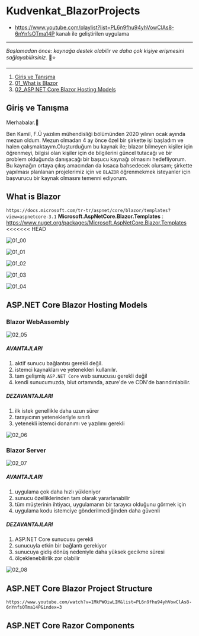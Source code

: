 # Kudvenkat_BlazorProjects

- https://www.youtube.com/playlist?list=PL6n9fhu94yhVowClAs8-6nYnfsOTma14P kanalı ile geliştirilen uygulama

---

*Başlamadan önce: kaynağa destek olabilir ve daha çok kişiye erişmesini sağlayabilirsiniz.* 🎉⭐

---

1. [Giriş ve Tanışma](#giriş-ve-tanışma)
2. [01_What is Blazor](#What-is-Blazor)
3. [02_ASP NET Core Blazor Hosting Models](#ASP-NET-Core-Blazor-Hosting-Models)

## Giriş ve Tanışma

Merhabalar.👋

Ben Kamil, F.Ü yazılım mühendisliği bölümünden 2020 yılının ocak ayında mezun oldum. Mezun olmadan 4 ay önce özel bir şirkette işi başladım ve halen çalışmaktayım.Oluşturduğum bu kaynak ile; blazor bilmeyen kişiler 
için öğrenmeyi, bilgisi olan kişiler için de bilgilerini güncel tutacağı ve bir problem olduğunda danışacağı bir başucu kaynağı olmasını hedefliyorum. Bu kaynağın ortaya çıkış amacından da kısaca bahsedecek olursam; şirkette 
yapılması planlanan projelerimiz için ve `BLAZOR` öğrenmekmek isteyanler için başvurucu bir kaynak olmasını temenni ediyorum.

## What is Blazor

`https://docs.microsoft.com/tr-tr/aspnet/core/blazor/templates?view=aspnetcore-3.1`
**Microsoft.AspNetCore.Blazor.Templates** : https://www.nuget.org/packages/Microsoft.AspNetCore.Blazor.Templates
<<<<<<< HEAD

![01_00](./images/01_00.png)

![01_01](./images/01_01.png)

![01_02](./images/01_02.png)

![01_03](./images/01_03.png)

![01_04](./images/01_04.png)

## ASP.NET Core Blazor Hosting Models

### Blazor WebAssembly

![02_05](./images/02_05.png)

#####  **AVANTAJLARI**

1. aktif sunucu bağlantısı gerekli değil.
2. istemci kaynakları ve yetenekleri kullanılır.
3. tam gelişmiş `ASP.NET Core` web sunucusu gerekli değil
4. kendi sunucumuzda, blut ortamında, azure'de ve CDN'de barındırılabilir.

##### **DEZAVANTAJLARI**

1. ilk istek genellikle daha uzun sürer
2. tarayıcının yetenekleriyle sınırlı
3. yetenekli istemci donanımı ve yazılımı gerekli

![02_06](./images/02_06.png)

### Blazor Server

![02_07](./images/02_07.png)

#####  **AVANTAJLARI**

1. uygulama çok daha hızlı yükleniyor
2. sunucu özelliklerinden tam olarak yararlanabilir
3. tüm müşterinin ihtiyacı, uygulamanın bir tarayıcı olduğunu görmek için
4. uygulama kodu istemciye gönderilmediğinden daha güvenli

##### **DEZAVANTAJLARI**

1. ASP.NET Core sunucusu gerekli
2. sunucuyla etkin bir bağlantı gerekiyor
3. sunucuya gidiş dönüş nedeniyle daha yüksek gecikme süresi
4. ölçeklenebilirlik zor olabilir

![02_08](./images/02_08.png)

## ASP.NET Core Blazor Project Structure

`https://www.youtube.com/watch?v=1MkPWOiwLIM&list=PL6n9fhu94yhVowClAs8-6nYnfsOTma14P&index=3`

## ASP.NET Core Razor Components

